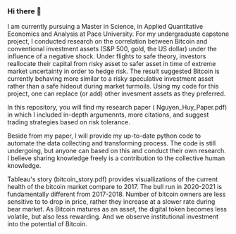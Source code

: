 ### Hi there 👋
I am currently pursuing a Master in Science, in Applied Quantitative Economics and Analysis at Pace University. For my undergraduate capstone project, I conducted research on the correlation between Bitcoin and conventional investment assets (S&P 500, gold, the US dollar) under the influence of a negative shock. Under flights to safe theory, investors reallocate their capital from risky asset to safer asset in time of extreme market uncertainty in order to hedge risk. The result suggested Bitcoin is currently behaving more similar to a risky speculative investment asset rather than a safe hideout during market turmoils. Using my code for this project, one can replace (or add) other invesment assets as they preferred.

In this repository, you will find my research paper ( Nguyen_Huy_Paper.pdf) in which I included in-depth argumennts, more citations, and suggest trading strategies based on risk tolerance. 

Beside from my paper, I will provide my up-to-date python code to automate the data collecting and transforming process. The code is still undergoing, but anyone can based on this and conduct their own research. I believe sharing knowledge freely is a contribution to the collective human knowledge. 

Tableau's story (bitcoin_story.pdf) provides visuallizations of the current health of the bitcoin market compare to 2017. The bull run in 2020-2021 is fundamentally different from 2017-2018. Number of bitcoin owners are less sensitive to to drop in price, rather they increase at a slower rate during bear market. As Bitcoin matures as an asset, the digital token becomes less volatile, but also less rewarding. And we observe institutional investment into the potential of Bitcoin. 
